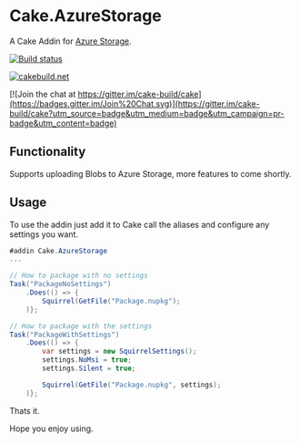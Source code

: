 # Cake.AzureStorage

A Cake Addin for [Azure Storage](https://msdn.microsoft.com/en-us/library/azure/mt163683.aspx).

[![Build status](https://ci.appveyor.com/api/projects/status/?svg=true)]()

[![cakebuild.net](https://img.shields.io/badge/WWW-cakebuild.net-blue.svg)](http://cakebuild.net/)

[![Join the chat at https://gitter.im/cake-build/cake](https://badges.gitter.im/Join%20Chat.svg)](https://gitter.im/cake-build/cake?utm_source=badge&utm_medium=badge&utm_campaign=pr-badge&utm_content=badge)

## Functionality

Supports uploading Blobs to Azure Storage, more features to come shortly.

## Usage

To use the addin just add it to Cake call the aliases and configure any settings you want.

```csharp
#addin Cake.AzureStorage
...

// How to package with no settings
Task("PackageNoSettings")
	.Does(() => {
		Squirrel(GetFile("Package.nupkg");
	)};

// How to package with the settings
Task("PackageWithSettings")
	.Does(() => {
		var settings = new SquirrelSettings();
		settings.NoMsi = true;
		settings.Silent = true;

		Squirrel(GetFile("Package.nupkg", settings);
	)};
```

Thats it.

Hope you enjoy using.
